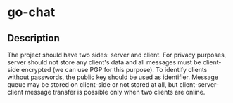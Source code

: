# go-chat

## Description

The project should have two sides: server and client. For privacy purposes, server should not store any client's data and all messages must be client-side encrypted (we can use PGP for this purpose). To identify clients without passwords, the public key should be used as identifier. Message queue may be stored on client-side or not stored at all, but client-server-client message transfer is possible only when two clients are online.